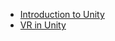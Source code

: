 - [Introduction to Unity](1_Intro%20To%20Unity%20-%20First%20Unity%20Project.md)
- [VR in Unity](2_Intro%20To%20VR%20-%20Our%20First%20VR%20Project.md)

